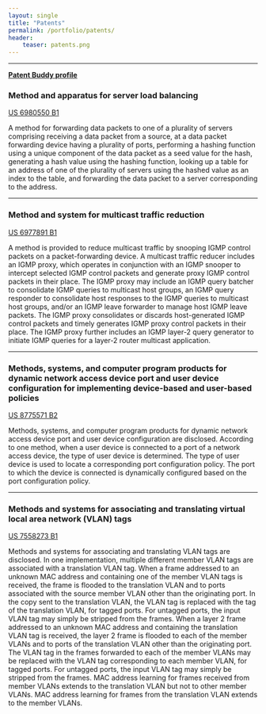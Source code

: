 ```yaml
---
layout: single
title: "Patents"
permalink: /portfolio/patents/
header:
    teaser: patents.png
---
```


--------------------------------------------

**[Patent Buddy
profile](http://www.patentbuddy.com/Inventor/Saravanan-Desikan/11542506)**

### Method and apparatus for server load balancing

[US 6980550 B1](https://www.google.com/patents/US6980550)

A method for forwarding data packets to one of a plurality of servers comprising
receiving a data packet from a source,  at a data packet forwarding device
having a plurality of ports,  performing a hashing function using a unique
component of the data packet as a seed value for the hash,  generating a hash
value using the hashing function,  looking up a table for an address of one of
the plurality of servers using the hashed value as an index to the table,  and
forwarding the data packet to a server corresponding to the address.

-----------------------------------------

### Method and system for multicast traffic reduction

[US 6977891 B1](https://www.google.com/patents/US6977891)

A method is provided to reduce multicast traffic by snooping IGMP control
packets on a packet-forwarding device. A multicast traffic reducer includes an
IGMP proxy,  which operates in conjunction with an IGMP snooper to intercept
selected IGMP control packets and generate proxy IGMP control packets in their
place. The IGMP proxy may include an IGMP query batcher to consolidate IGMP
queries to multicast host groups,  an IGMP query responder to consolidate host
responses to the IGMP queries to multicast host groups,  and/or an IGMP leave
forwarder to manage host IGMP leave packets. The IGMP proxy consolidates or
discards host-generated IGMP control packets and timely generates IGMP proxy
control packets in their place. The IGMP proxy further includes an IGMP layer-2
query generator to initiate IGMP queries for a layer-2 router multicast
application.

-----------------------------------------

### Methods,  systems,  and computer program products for dynamic network access device port and user device configuration for implementing device-based and user-based policies

[US 8775571 B2](https://www.google.com/patents/US8775571)

Methods,  systems,  and computer program products for dynamic network access
device port and user device configuration are disclosed. According to one
method,  when a user device is connected to a port of a network access device,
the type of user device is determined. The type of user device is used to locate
a corresponding port configuration policy. The port to which the device is
connected is dynamically configured based on the port configuration policy.

-----------------------------------------

### Methods and systems for associating and translating virtual local area network (VLAN) tags

[US 7558273 B1](https://www.google.com/patents/US7558273)

Methods and systems for associating and translating VLAN tags are disclosed. In
one implementation,  multiple different member VLAN tags are associated with a
translation VLAN tag. When a frame addressed to an unknown MAC address and
containing one of the member VLAN tags is received,  the frame is flooded to the
translation VLAN and to ports associated with the source member VLAN other than
the originating port. In the copy sent to the translation VLAN,  the VLAN tag is
replaced with the tag of the translation VLAN,  for tagged ports. For untagged
ports,  the input VLAN tag may simply be stripped from the frames. When a layer
2 frame addressed to an unknown MAC address and containing the translation VLAN
tag is received,  the layer 2 frame is flooded to each of the member VLANs and
to ports of the translation VLAN other than the originating port. The VLAN tag
in the frames forwarded to each of the member VLANs may be replaced with the
VLAN tag corresponding to each member VLAN,  for tagged ports. For untagged
ports,  the input VLAN tag may simply be stripped from the frames. MAC address
learning for frames received from member VLANs extends to the translation VLAN
but not to other member VLANs. MAC address learning for frames from the
translation VLAN extends to the member VLANs.
